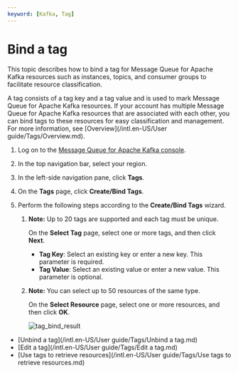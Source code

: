 ```yaml
---
keyword: [Kafka, Tag]
---
```


# Bind a tag

This topic describes how to bind a tag for Message Queue for Apache Kafka resources such as instances, topics, and consumer groups to facilitate resource classification.

A tag consists of a tag key and a tag value and is used to mark Message Queue for Apache Kafka resources. If your account has multiple Message Queue for Apache Kafka resources that are associated with each other, you can bind tags to these resources for easy classification and management. For more information, see [Overview](/intl.en-US/User guide/Tags/Overview.md).

1.  Log on to the [Message Queue for Apache Kafka console](https://kafka.console.aliyun.com/?spm=a2c4g.11186623.2.10.22f150ddqNXasY).

2.  In the top navigation bar, select your region.

3.  In the left-side navigation pane, click **Tags**.

4.  On the **Tags** page, click **Create/Bind Tags**.

5.  Perform the following steps according to the **Create/Bind Tags** wizard.

    1.  **Note:** Up to 20 tags are supported and each tag must be unique.

        On the **Select Tag** page, select one or more tags, and then click **Next**.

        -   **Tag Key**: Select an existing key or enter a new key. This parameter is required.
        -   **Tag Value**: Select an existing value or enter a new value. This parameter is optional.
    2.  **Note:** You can select up to 50 resources of the same type.

        On the **Select Resource** page, select one or more resources, and then click **OK**.

        ![tag_bind_result](https://static-aliyun-doc.oss-cn-hangzhou.aliyuncs.com/assets/img/en-US/5150549951/p70114.png)


-   [Unbind a tag](/intl.en-US/User guide/Tags/Unbind a tag.md)
-   [Edit a tag](/intl.en-US/User guide/Tags/Edit a tag.md)
-   [Use tags to retrieve resources](/intl.en-US/User guide/Tags/Use tags to retrieve resources.md)

